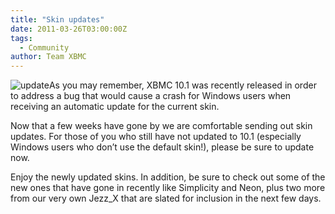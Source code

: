 ```yaml
---
title: "Skin updates"
date: 2011-03-26T03:00:00Z
tags:
  - Community
author: Team XBMC
---
```


![](/images/blog/update-101x101.jpeg "update")As you may remember, XBMC 10.1 was recently released in order to address a bug that would cause a crash for Windows users when receiving an automatic update for the current skin.

Now that a few weeks have gone by we are comfortable sending out skin updates. For those of you who still have not updated to 10.1 (especially Windows users who don’t use the default skin!), please be sure to update now.

Enjoy the newly updated skins. In addition, be sure to check out some of the new ones that have gone in recently like Simplicity and Neon, plus two more from our very own Jezz_X that are slated for inclusion in the next few days.
